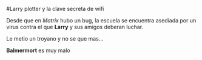 ﻿#Larry plotter y la clave secreta de wifi

Desde que en  *Matrix* hubo un bug, la escuela se encuentra asediada por un virus contra el que **Larry** y sus amigos deberan luchar.

Le metio un troyano y no se que mas...

**Balmermort** es muy malo
